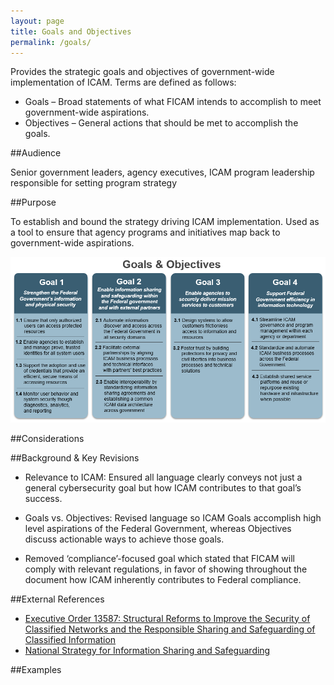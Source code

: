 ```yaml
---
layout: page
title: Goals and Objectives
permalink: /goals/
---
```


Provides the strategic goals and objectives of government-wide implementation of ICAM. Terms are defined as follows:

- Goals – Broad statements of what FICAM intends to accomplish to meet government-wide aspirations.
- Objectives – General actions that should be met to accomplish the goals.

##Audience

Senior government leaders, agency executives, ICAM program leadership responsible for setting program strategy

##Purpose

To establish and bound the strategy driving ICAM implementation. Used as a tool to ensure that agency programs and initiatives map back to government-wide aspirations.

![Image of Goals and Objectives](../img/GoalsObjectives.png)

##Considerations

##Background & Key Revisions

- Relevance to ICAM: Ensured all language clearly conveys not just a general cybersecurity goal but how ICAM contributes to that goal’s success.

- Goals vs. Objectives: Revised language so ICAM Goals accomplish high level aspirations of the Federal Government, whereas Objectives discuss actionable ways to achieve those goals.

- Removed ‘compliance’-focused goal which stated that FICAM will comply with relevant regulations, in favor of showing throughout the document how ICAM inherently contributes to Federal compliance.  

##External References

* <a href="https://www.whitehouse.gov/the-press-office/2011/10/07/executive-order-13587-structural-reforms-improve-security-classified-net">Executive Order 13587: Structural Reforms to Improve the Security of Classified Networks and the Responsible Sharing and Safeguarding of Classified Information</a>
* <a href="https://www.whitehouse.gov/the-press-office/2012/12/19/national-strategy-information-sharing-and-safeguarding">National Strategy for Information Sharing and Safeguarding</a> 

##Examples
